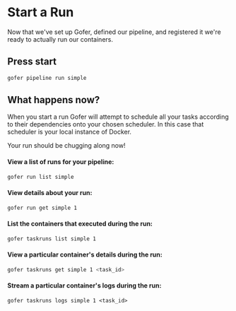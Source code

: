 # Start a Run

Now that we've set up Gofer, defined our pipeline, and registered it we're ready to actually run our containers.

## Press start

```bash
gofer pipeline run simple
```

## What happens now?

When you start a run Gofer will attempt to schedule all your tasks according to their dependencies onto your chosen scheduler. In this case that scheduler is your local instance of Docker.

Your run should be chugging along now!

#### View a list of runs for your pipeline:

```bash
gofer run list simple
```

#### View details about your run:

```bash
gofer run get simple 1
```

#### List the containers that executed during the run:

```bash
gofer taskruns list simple 1
```

#### View a particular container's details during the run:

```bash
gofer taskruns get simple 1 <task_id>
```

#### Stream a particular container's logs during the run:

```shell
gofer taskruns logs simple 1 <task_id>

```
